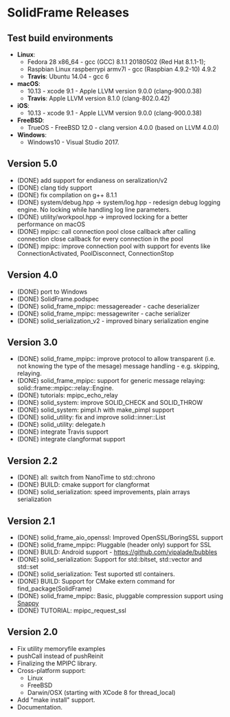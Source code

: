 # SolidFrame Releases

## Test build environments
* **Linux**:
    * Fedora 28 x86_64 - gcc (GCC) 8.1.1 20180502 (Red Hat 8.1.1-1);
    * Raspbian Linux raspberrypi armv7l - gcc (Raspbian 4.9.2-10) 4.9.2
    * **Travis**: Ubuntu 14.04 - gcc 6
* **macOS**:
    * 10.13 - xcode 9.1 - Apple LLVM version 9.0.0 (clang-900.0.38)
    * **Travis**: Apple LLVM version 8.1.0 (clang-802.0.42)
* **iOS**:
    * 10.13 - xcode 9.1 - Apple LLVM version 9.0.0 (clang-900.0.38)
* **FreeBSD**:
    * TrueOS - FreeBSD 12.0 - clang version 4.0.0 (based on LLVM 4.0.0)
* **Windows**:
    * Windows10 - Visual Studio 2017.

## Version 5.0
* (DONE) add support for endianess on seralization/v2
* (DONE) clang tidy support
* (DONE) fix compilation on g++ 8.1.1
* (DONE) system/debug.hpp -> system/log.hpp - redesign debug logging engine. No locking while handling log line parameters.
* (DONE) utility/workpool.hpp -> improved locking for a better performance on macOS
* (DONE) mpipc: call connection pool close callback after calling connection close callback for every connection in the pool
* (DONE) mpipc: improve connection pool with support for events like ConnectionActivated, PoolDisconnect, ConnectionStop

## Version 4.0
* (DONE) port to Windows
* (DONE) SolidFrame.podspec
* (DONE) solid_frame_mpipc: messagereader - cache deserializer
* (DONE) solid_frame_mpipc: messagewriter - cache serializer
* (DONE) solid_serialization_v2 - improved binary serialization engine

## Version 3.0
* (DONE) solid_frame_mpipc: improve protocol to allow transparent (i.e. not knowing the type of the mesage) message handling - e.g. skipping, relaying.
* (DONE) solid_frame_mpipc: support for generic message relaying: solid::frame::mpipc::relay::Engine. 
* (DONE) tutorials: mpipc_echo_relay
* (DONE) solid_system: improve SOLID_CHECK and SOLID_THROW
* (DONE) solid_system: pimpl.h with make_pimpl support
* (DONE) solid_utility: fix and improve solid::inner::List
* (DONE) solid_utility: delegate.h
* (DONE) integrate Travis support
* (DONE) integrate clangformat support

## Version 2.2
* (DONE) all: switch from NanoTime to std::chrono
* (DONE) BUILD: cmake support for clangformat
* (DONE) solid_serialization: speed improvements, plain arrays serialization

## Version 2.1
* (DONE) solid_frame_aio_openssl: Improved OpenSSL/BoringSSL support
* (DONE) solid_frame_mpipc: Pluggable (header only) support for SSL
* (DONE) BUILD: Android support - https://github.com/vipalade/bubbles
* (DONE) solid_serialization: Support for std::bitset, std::vector<bool> and std::set
* (DONE) solid_serialization: Test suported stl containers.
* (DONE) BUILD: Support for CMake extern command for find_package(SolidFrame)
* (DONE) solid_frame_mpipc: Basic, pluggable compression support using [Snappy](https://google.github.io/snappy/)
* (DONE) TUTORIAL: mpipc_request_ssl


## Version 2.0
* Fix utility memoryfile examples
* pushCall instead of pushReinit
* Finalizing the MPIPC library.
* Cross-platform support:
    * Linux
    * FreeBSD
    * Darwin/OSX (starting with XCode 8 for thread_local)
* Add "make install" support.
* Documentation.

